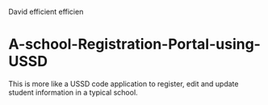 David efficient efficien
# A-school-Registration-Portal-using-USSD
This is more like a USSD code application to register, edit and update student information in a typical school.
